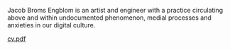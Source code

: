 Jacob Broms Engblom is an artist and engineer with a practice circulating above and within undocumented phenomenon, medial processes and anxieties in our digital culture. 

[cv.pdf](/assets/cv.pdf)